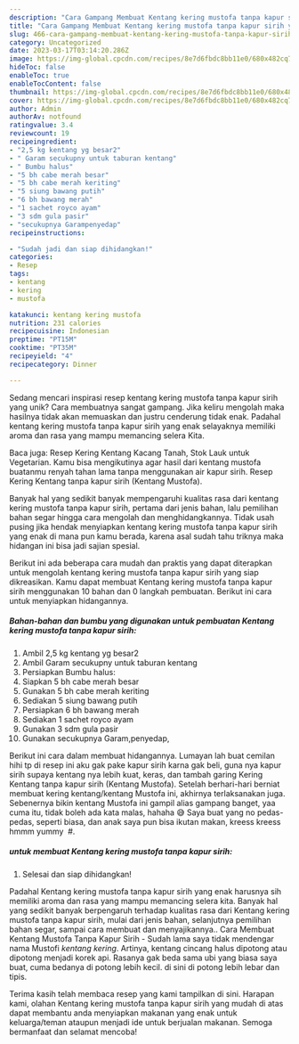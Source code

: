 ```yaml
---
description: "Cara Gampang Membuat Kentang kering mustofa tanpa kapur sirih yang Lezat Sekali"
title: "Cara Gampang Membuat Kentang kering mustofa tanpa kapur sirih yang Lezat Sekali"
slug: 466-cara-gampang-membuat-kentang-kering-mustofa-tanpa-kapur-sirih-yang-lezat-sekali
category: Uncategorized
date: 2023-03-17T03:14:20.286Z
image: https://img-global.cpcdn.com/recipes/8e7d6fbdc8bb11e0/680x482cq70/kentang-kering-mustofa-tanpa-kapur-sirih-foto-resep-utama.jpg
hideToc: false
enableToc: true
enableTocContent: false
thumbnail: https://img-global.cpcdn.com/recipes/8e7d6fbdc8bb11e0/680x482cq70/kentang-kering-mustofa-tanpa-kapur-sirih-foto-resep-utama.jpg
cover: https://img-global.cpcdn.com/recipes/8e7d6fbdc8bb11e0/680x482cq70/kentang-kering-mustofa-tanpa-kapur-sirih-foto-resep-utama.jpg
author: Admin
authorAv: notfound
ratingvalue: 3.4
reviewcount: 19
recipeingredient:
- "2,5 kg kentang yg besar2"
- " Garam secukupny untuk taburan kentang"
- " Bumbu halus"
- "5 bh cabe merah besar"
- "5 bh cabe merah keriting"
- "5 siung bawang putih"
- "6 bh bawang merah"
- "1 sachet royco ayam"
- "3 sdm gula pasir"
- "secukupnya Garampenyedap"
recipeinstructions:

- "Sudah jadi dan siap dihidangkan!"
categories:
- Resep
tags:
- kentang
- kering
- mustofa

katakunci: kentang kering mustofa 
nutrition: 231 calories
recipecuisine: Indonesian
preptime: "PT15M"
cooktime: "PT35M"
recipeyield: "4"
recipecategory: Dinner

---
```





Sedang mencari inspirasi resep kentang kering mustofa tanpa kapur sirih yang unik? Cara membuatnya sangat gampang. Jika keliru mengolah maka hasilnya tidak akan memuaskan dan justru cenderung tidak enak. Padahal kentang kering mustofa tanpa kapur sirih yang enak selayaknya memiliki aroma dan rasa yang mampu memancing selera Kita.





Baca juga: Resep Kering Kentang Kacang Tanah, Stok Lauk untuk Vegetarian. Kamu bisa mengikutinya agar hasil dari kentang mustofa buatanmu renyah tahan lama tanpa menggunakan air kapur sirih. Resep Kering Kentang tanpa kapur sirih (Kentang Mustofa).

Banyak hal yang sedikit banyak mempengaruhi kualitas rasa dari kentang kering mustofa tanpa kapur sirih, pertama dari jenis bahan, lalu pemilihan bahan segar hingga cara mengolah dan menghidangkannya. Tidak usah pusing jika hendak menyiapkan kentang kering mustofa tanpa kapur sirih yang enak di mana pun kamu berada, karena asal sudah tahu triknya maka hidangan ini bisa jadi sajian spesial.






Berikut ini ada beberapa cara mudah dan praktis yang dapat diterapkan untuk mengolah kentang kering mustofa tanpa kapur sirih yang siap dikreasikan. Kamu dapat membuat Kentang kering mustofa tanpa kapur sirih menggunakan 10 bahan dan 0 langkah pembuatan. Berikut ini cara untuk menyiapkan hidangannya.

<!--inarticleads1-->

##### Bahan-bahan dan bumbu yang digunakan untuk pembuatan Kentang kering mustofa tanpa kapur sirih:

1. Ambil 2,5 kg kentang yg besar2
1. Ambil  Garam secukupny untuk taburan kentang
1. Persiapkan  Bumbu halus:
1. Siapkan 5 bh cabe merah besar
1. Gunakan 5 bh cabe merah keriting
1. Sediakan 5 siung bawang putih
1. Persiapkan 6 bh bawang merah
1. Sediakan 1 sachet royco ayam
1. Gunakan 3 sdm gula pasir
1. Gunakan secukupnya Garam,penyedap,


Berikut ini cara dalam membuat hidangannya. Lumayan lah buat cemilan hihi tp di resep ini aku gak pake kapur sirih karna gak beli, guna nya kapur sirih supaya kentang nya lebih kuat, keras, dan tambah garing Kering Kentang tanpa kapur sirih (Kentang Mustofa). Setelah berhari-hari berniat membuat kering kentang/kentang Mustofa ini, akhirnya terlaksanakan juga. Sebenernya bikin kentang Mustofa ini gampil alias gampang banget, yaa cuma itu, tidak boleh ada kata malas, hahaha 😅 Saya buat yang no pedas-pedas, seperti biasa, dan anak saya pun bisa ikutan makan, kreess kreess hmmm yummy ️ #. 

<!--inarticleads2-->

#####  untuk membuat Kentang kering mustofa tanpa kapur sirih:


1. Selesai dan siap dihidangkan!

Padahal Kentang kering mustofa tanpa kapur sirih yang enak harusnya sih memiliki aroma dan rasa yang mampu memancing selera kita. Banyak hal yang sedikit banyak berpengaruh terhadap kualitas rasa dari Kentang kering mustofa tanpa kapur sirih, mulai dari jenis bahan, selanjutnya pemilihan bahan segar, sampai cara membuat dan menyajikannya.. Cara Membuat Kentang Mustofa Tanpa Kapur Sirih - Sudah lama saya tidak mendengar nama Mustofi *kentang kering*. Artinya, kentang cincang halus dipotong atau dipotong menjadi korek api. Rasanya gak beda sama ubi yang biasa saya buat, cuma bedanya di potong lebih kecil. di sini di potong lebih lebar dan tipis. 

Terima kasih telah membaca resep yang kami tampilkan di sini. Harapan kami, olahan Kentang kering mustofa tanpa kapur sirih yang mudah di atas dapat membantu anda menyiapkan makanan yang enak untuk keluarga/teman ataupun menjadi ide untuk berjualan makanan. Semoga bermanfaat dan selamat mencoba!
